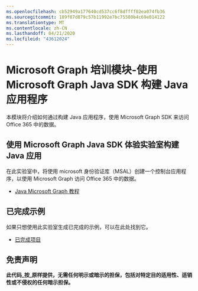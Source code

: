 ```yaml
---
ms.openlocfilehash: cb52949a177640cd537cc6f8dffff02ea074fb36
ms.sourcegitcommit: 189f87d879c57b11992e7bc75580b4c69e014122
ms.translationtype: MT
ms.contentlocale: zh-CN
ms.lasthandoff: 04/21/2020
ms.locfileid: "43612024"
---
```

# <a name="microsoft-graph-training-module---build-java-apps-with-the-microsoft-graph-java-sdk"></a>Microsoft Graph 培训模块-使用 Microsoft Graph Java SDK 构建 Java 应用程序

本模块将介绍如何通过构建 Java 应用程序，使用 Microsoft Graph SDK 来访问 Office 365 中的数据。

## <a name="lab---build-java-apps-with-the-microsoft-graph-java-sdk"></a>使用 Microsoft Graph Java SDK 体验实验室构建 Java 应用

在此实验室中，将使用 microsoft 身份验证库（MSAL）创建一个控制台应用程序，以使用 Microsoft Graph 访问 Office 365 中的数据。

- [Java Microsoft Graph 教程](https://docs.microsoft.com/graph/tutorials/java)

## <a name="completed-sample"></a>已完成示例

如果只想使用此实验室生成已完成的示例，可以在此处找到它。

- [已完成项目](demo)

## <a name="disclaimer"></a>免责声明

**此代码_按_原样提供，无需任何明示或暗示的担保，包括对特定目的适用性、适销性或不侵权的任何暗示担保。**
